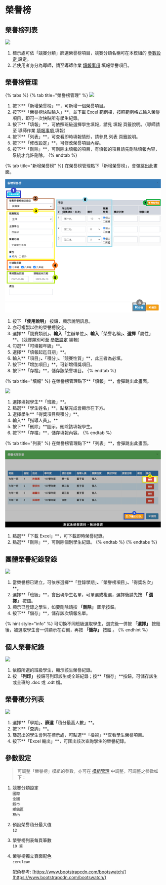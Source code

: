 # 榮譽榜

## 榮譽榜列表

![](../.gitbook/assets/honor-list1.png)

1. 標示處可依「競賽分類」篩選榮譽榜項目，競賽分類名稱可在本模組的 [參數設定 ](bang.md#can-shu-she-ding)設定。
2. 若使用者身分為導師，請至導師作業 [填報事項](../jiao-1/zuo.md#tian-bao-shi-xiang) 填報榮譽項目。

## 榮譽榜管理

{% tabs %}
{% tab title="榮譽榜管理" %}
![](<../.gitbook/assets/honor-list2 (1).png>)

1. 按下**「新增榮譽榜」**，可新增一個榮譽項目。
2. 按下**「榮譽榜快貼輸入」**，並下載 Excel 範例檔，按照範例格式輸入榮譽項目，即可一次快貼所有學生紀錄。
3. 按下**「填報」**，可依照班級選擇學生填報，請見 填報 頁籤說明。（導師請至 導師作業 [填報事項 ](../jiao-1/zuo.md#tian-bao-shi-xiang)填報）
4. 按下**「列表」**，可查看即時填報情形，請參見 列表 頁籤說明。
5. 按下**「修改設定」**，可修改榮譽項目內容。
6. 按下**「刪除」**，可刪除未填報的項目，有填報的項目請先刪除填報內容，系統才允許刪除。
{% endtab %}

{% tab title="新增榮譽榜" %}
在榮譽榜管理點下「新增榮譽榜」，會彈跳出此畫面。

![](../.gitbook/assets/honor-list2.png)

1. 按下 **「使用說明」** 按鈕，顯示說明訊息。
2. 亦可複製以往的榮譽榜設定。
3. 選擇**「競賽類別」**、輸入**「主辦單位」**、輸入**「榮譽名稱」**、選擇**「屬性」**。（競賽類別可至 [參數設定](bang.md#ding) 編輯）
4. 勾選**「可填報年級」**。
5. 選擇**「填報起迄日期」**。
6. 輸入**「項目」**、**「積分」**、**「競賽性質」**，此三者為必填。
7. 按下**「增加項目」**，可新增得獎項目。
8. 按下**「存檔」**，儲存該榮譽項目。
{% endtab %}

{% tab title="填報" %}
在榮譽榜管理點下**「填報」**，會彈跳出此畫面。

![](../.gitbook/assets/fill-honor.png)

1. 選擇填報學生**「班級」**。
2. 點選**「學生姓名」**，點擊完成會顯示在下方。
3. 選擇學生**「得獎項目與積分」**。
4. 輸入**「指導人員」。**
5. 按下**「刪除」**圖示，刪除該填報學生。
6. 按下**「存檔」**，儲存填報內容。
{% endtab %}

{% tab title="列表" %}
在榮譽榜管理點下**「列表」**，會彈跳出此畫面。

![](<../.gitbook/assets/honor-list3 (1).png>)

1. 點選**「下載 Excel」**，可下載即時榮譽紀錄。
2. 點選**「刪除」**，可刪除個別學生紀錄。
{% endtab %}
{% endtabs %}

## 團體榮譽紀錄登錄

![](../.gitbook/assets/group-input.png)

1. 當榮譽榜已建立，可依序選擇**「登錄學期」**、**「榮譽榜項目」**、**「得獎名次」**。
2. 選擇**「班級」**，會出現學生名單，可單選或複選，選擇後請先按 **「 選擇」** 按鈕。
3. 顯示已登錄之學生，如要刪除請按 **「刪除」** 圖示按鈕。
4. 按下**「儲存」**，儲存該次填報名單。

{% hint style="info" %}
可切換不同班級選取學生，選完後一併按 **「選擇」** 按鈕後，被選取學生會一併顯示在右側，再按 **「儲存」** 按鈕 。
{% endhint %}

## 個人榮譽紀錄

![](../.gitbook/assets/individual-input.png)

1. 依照所選的班級學生，顯示該生榮譽紀錄。
2. 按 **「列印」** 按鈕可列印該生或全班紀錄；按**「儲存」**按鈕，可儲存該生或全班的 .doc 或 .odt 檔。

## 榮譽積分列表

![](../.gitbook/assets/honor-score.png)

1. 選擇**「學期」**、篩選**「積分最高人數」**。
2. 按下**「查詢」**。
3. 篩選出的學生會列在標示處，可點選**「檢視」**查看學生榮譽項目。
4. 按下**「Excel 輸出」**，可匯出該次查詢學生的榮譽紀錄。

## 參數設定

> 可調整「榮譽榜」模組的參數，亦可在 [模組管理](../xi-guan-li-mo/module.md) 中調整，可調整之參數如下：

1. 競賽分類設定\
   `國際`\
   `全國`\
   `縣市`\
   `鄉鎮區`\
   `校內`
2. 預設榮譽積分最大值\
   `12`
3. 榮譽榜列表每頁筆數\
   `10 筆`
4.  榮譽榜獨立頁面配色\
    `cerulean`

    配色參考: [https://www.bootstrapcdn.com/bootswatch/](https://www.bootstrapcdn.com/bootswatch/)

